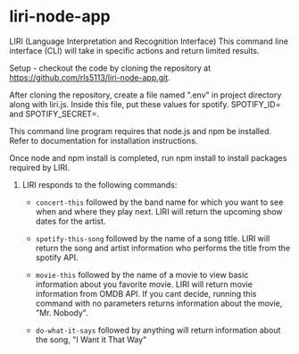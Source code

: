 # liri-node-app
LIRI (Language Interpretation and Recognition Interface)
This command line interface (CLI) will take in specific actions and return limited results.

Setup -  checkout the code by cloning the repository at https://github.com/rls5113/liri-node-app.git.
 
After cloning the repository, create a file named ".env" in project directory along with liri.js.  Inside this file, put these values for spotify.  SPOTIFY_ID=<your-spotify-id-number> and SPOTIFY_SECRET=<your-spotify-secret>.

This command line program requires that node.js and npm be installed.  Refer to documentation for installation instructions.

Once node and npm install is completed, run npm install to install packages required by LIRI.

1. LIRI responds to the following commands:

   * `concert-this` followed by the band name for which you want to see when and where they play next. LIRI will return the upcoming show dates for the artist.

   * `spotify-this-song` followed by the name of a song title.  LIRI will return the song and artist information who performs the title from the spotify API.

   * `movie-this` followed by the name of a movie to view basic information about you favorite movie.  LIRI will return movie information from OMDB API. If you cant decide, running this command with no parameters returns information about the movie, "Mr. Nobody".

   * `do-what-it-says` followed by anything will return information about the song, "I Want it That Way"